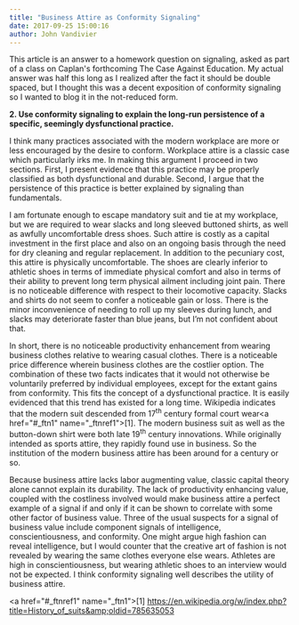 ```yaml
---
title: "Business Attire as Conformity Signaling"
date: 2017-09-25 15:00:16
author: John Vandivier
---
```




This article is an answer to a homework question on signaling, asked as part of a class on Caplan's forthcoming The Case Against Education. My actual answer was half this long as I realized after the fact it should be double spaced, but I thought this was a decent exposition of conformity signaling so I wanted to blog it in the not-reduced form.

<strong>2. Use conformity signaling to explain the long-run persistence of a specific, seemingly dysfunctional practice.</strong>

I think many practices associated with the modern workplace are more or less encouraged by the desire to conform. Workplace attire is a classic case which particularly irks me. In making this argument I proceed in two sections. First, I present evidence that this practice may be properly classified as both dysfunctional and durable. Second, I argue that the persistence of this practice is better explained by signaling than fundamentals.

I am fortunate enough to escape mandatory suit and tie at my workplace, but we are required to wear slacks and long sleeved buttoned shirts, as well as awfully uncomfortable dress shoes. Such attire is costly as a capital investment in the first place and also on an ongoing basis through the need for dry cleaning and regular replacement. In addition to the pecuniary cost, this attire is physically uncomfortable. The shoes are clearly inferior to athletic shoes in terms of immediate physical comfort and also in terms of their ability to prevent long term physical ailment including joint pain. There is no noticeable difference with respect to their locomotive capacity. Slacks and shirts do not seem to confer a noticeable gain or loss. There is the minor inconvenience of needing to roll up my sleeves during lunch, and slacks may deteriorate faster than blue jeans, but I’m not confident about that.

In short, there is no noticeable productivity enhancement from wearing business clothes relative to wearing casual clothes. There is a noticeable price difference wherein business clothes are the costlier option. The combination of these two facts indicates that it would not otherwise be voluntarily preferred by individual employees, except for the extant gains from conformity. This fits the concept of a dysfunctional practice. It is easily evidenced that this trend has existed for a long time. Wikipedia indicates that the modern suit descended from 17<sup>th</sup> century formal court wear<a href=\"#_ftn1\" name=\"_ftnref1\">[1]</a>. The modern business suit as well as the button-down shirt were both late 19<sup>th</sup> century innovations. While originally intended as sports attire, they rapidly found use in business. So the institution of the modern business attire has been around for a century or so.

Because business attire lacks labor augmenting value, classic capital theory alone cannot explain its durability. The lack of productivity enhancing value, coupled with the costliness involved would make business attire a perfect example of a signal if and only if it can be shown to correlate with some other factor of business value. Three of the usual suspects for a signal of business value include component signals of intelligence, conscientiousness, and conformity. One might argue high fashion can reveal intelligence, but I would counter that the creative art of fashion is not revealed by wearing the same clothes everyone else wears. Athletes are high in conscientiousness, but wearing athletic shoes to an interview would not be expected. I think conformity signaling well describes the utility of business attire.

<a href=\"#_ftnref1\" name=\"_ftn1\">[1]</a> https://en.wikipedia.org/w/index.php?title=History_of_suits&amp;oldid=785635053